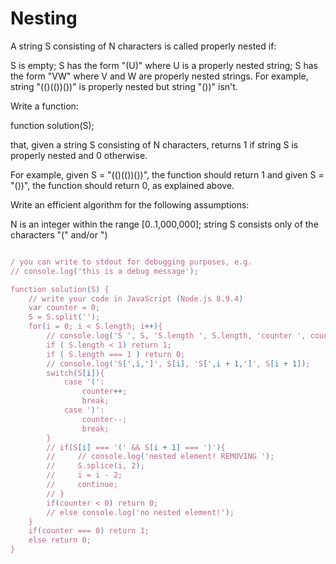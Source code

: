 # Nesting

A string S consisting of N characters is called properly nested if:

S is empty;
S has the form "(U)" where U is a properly nested string;
S has the form "VW" where V and W are properly nested strings.
For example, string "(()(())())" is properly nested but string "())" isn't.

Write a function:

function solution(S);

that, given a string S consisting of N characters, returns 1 if string S is properly nested and 0 otherwise.

For example, given S = "(()(())())", the function should return 1 and given S = "())", the function should return 0, as explained above.

Write an efficient algorithm for the following assumptions:

N is an integer within the range [0..1,000,000];
string S consists only of the characters "(" and/or ")

```javascript

/ you can write to stdout for debugging purposes, e.g.
// console.log('this is a debug message');

function solution(S) {
    // write your code in JavaScript (Node.js 8.9.4)
    var counter = 0;
    S = S.split('');
    for(i = 0; i < S.length; i++){
        // console.log('S ', S, 'S.length ', S.length, 'counter ', counter);
        if ( S.length < 1) return 1;
        if ( S.length === 1 ) return 0;
        // console.log('S[',i,']', S[i], 'S[',i + 1,']', S[i + 1]);
        switch(S[i]){
            case '(':
                counter++;
                break;
            case ')':
                counter--;
                break;
        }
        // if(S[i] === '(' && S[i + 1] === ')'){
        //     // console.log('nested element! REMOVING ');
        //     S.splice(i, 2);
        //     i = i - 2; 
        //     continue;
        // } 
        if(counter < 0) return 0; 
        // else console.log('no nested element!');
    }
    if(counter === 0) return 1;
    else return 0;
}
```
